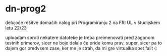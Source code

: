 # dn-prog2
delujoče rešitve domačih nalog pri Programiranju 2 na FRI UL v študijskem letu 22/23

uploadam sproti
nekatere datoteke je treba preimenovati pred zagonom testnih primerov, sicer ne bojo delale
če pride komu prav, super, sicer pa to dajem gor predvsem zase, ker me je strah, da mi gre virtualka spet falit (:
